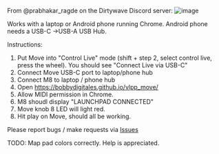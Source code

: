From @prabhakar_ragde on the Dirtywave Discord server:
![image](https://github.com/user-attachments/assets/dbde191f-1058-49f7-be2e-321c24357b8e)

Works with a laptop or Android phone running Chrome. Android phone needs a USB-C ->USB-A USB Hub.

Instructions:
1. Put Move into "Control Live" mode (shift + step 2, select control live, press the wheel). You should see "Connect Live via USB-C"
2. Connect Move USB-C port to laptop/phone hub
3. Connect M8 to laptop / phone hub
4. Open https://bobbydigitales.github.io/vlpp_move/
5. Allow MIDI permission in Chrome.
6. M8 shoudl display "LAUNCHPAD CONNECTED"
7. Move knob 8 LED will light red.
8. Hit play on Move, should all be working.


Please report bugs / make requests via [Issues](https://github.com/bobbydigitales/vlpp_move/issues)


TODO: Map pad colors correctly. Help is appreciated.
